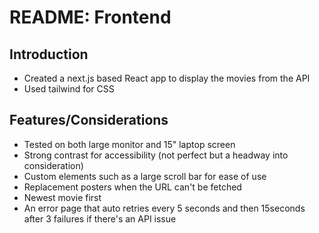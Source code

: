 # README: Frontend

## Introduction
- Created a next.js based React app to display the movies from the API
- Used tailwind for CSS

## Features/Considerations
- Tested on both large monitor and 15" laptop screen
- Strong contrast for accessibility (not perfect but a headway into consideration)
- Custom elements such as a large scroll bar for ease of use
- Replacement posters when the URL can't be fetched
- Newest movie first
- An error page that auto retries every 5 seconds and then 15seconds after 3 failures if there's an API issue